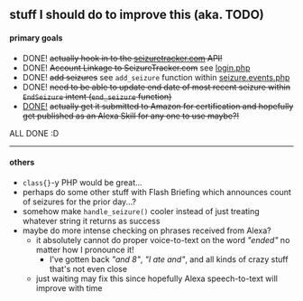## stuff I should do to improve this (aka. TODO)

#### primary goals

* DONE! ~~actually hook in to the [seizuretracker.com](https://seizuretracker.com/) API!~~
* DONE! ~~Account Linkage to SeizureTracker.com~~ see [login.php](login.php)
* DONE! ~~add seizures~~ see `add_seizure` function within [seizure.events.php](seizure.events.php)
* DONE! ~~need to be able to update end date of most recent seizure within `EndSeizure` intent (`end_seizure` function)~~
* [DONE!](https://www.amazon.com/Seizure-Tracker/dp/B074HBVHRJ/) ~~actually get it submitted to Amazon for certification and hopefully get published as an Alexa Skill for any one to use maybe?!~~

ALL DONE :D

---

#### others

* `class{}`-y PHP would be great...
* perhaps do some other stuff with Flash Briefing which announces count of seizures for the prior day...?
*  somehow make `handle_seizure()` cooler instead of just treating whatever string it returns as success
* maybe do more intense checking on phrases received from Alexa?
  - it absolutely cannot do proper voice-to-text on the word *"ended"* no matter how I pronounce it!
      * I've gotten back *"and 8"*, *"I ate and"*, and all kinds of crazy stuff that's not even close
  - just waiting may fix this since hopefully Alexa speech-to-text will improve with time

